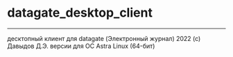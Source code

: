 # datagate_desktop_client
-------------------------------
десктопный клиент для datagate (Электронный журнал)
2022 (c) Давыдов Д.Э.
версии для ОС Astra Linux (64-бит)
